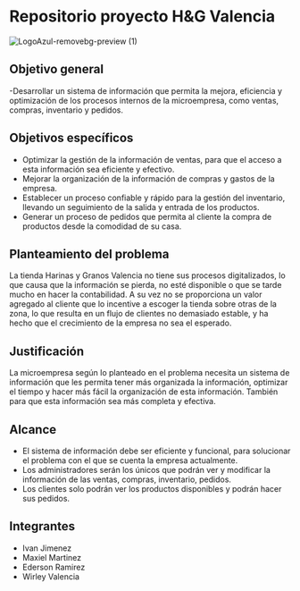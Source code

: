 # Repositorio proyecto H&G Valencia
![LogoAzul-removebg-preview (1)](https://github.com/senauti/project-gaes2-hyg/assets/127152289/898dd4ff-2f12-449f-9223-7b7ce0f0cd6d)


## Objetivo general 

-Desarrollar un sistema de información que permita la mejora, eficiencia y optimización de los procesos internos de la microempresa, como  ventas, compras, inventario y pedidos.


## Objetivos específicos 

- Optimizar la gestión de la información de ventas, para que el acceso a esta información sea eficiente y efectivo.
- Mejorar  la organización de la información de compras y gastos de la empresa.
- Establecer un proceso confiable y rápido para la gestión del inventario, llevando un seguimiento de la salida y entrada de los productos.
- Generar un proceso de pedidos que permita al cliente la compra de productos desde la comodidad de su casa.


## Planteamiento del problema 

La tienda Harinas y Granos Valencia no tiene sus procesos digitalizados, lo que causa que la información se pierda, no esté disponible o que se tarde mucho en hacer la contabilidad.
A su vez no se proporciona un valor agregado al cliente que lo incentive a escoger la tienda sobre otras de la zona, lo que resulta en un flujo de clientes no demasiado estable,
y ha hecho que el crecimiento de la empresa no sea el esperado.

## Justificación 
La microempresa según lo planteado en el problema necesita un sistema de información que les permita tener más organizada la información, optimizar el tiempo y hacer más fácil la organización de esta información. También para que esta información sea más completa y efectiva.

## Alcance 

- El sistema de información debe ser eficiente y funcional, para solucionar el problema con el que se cuenta la empresa actualmente.
- Los administradores serán los únicos que podrán ver y modificar la información de las ventas, compras, inventario, pedidos.
- Los clientes solo podrán ver los productos disponibles y podrán hacer sus pedidos.

## Integrantes 

- Ivan Jimenez
- Maxiel Martinez
- Ederson Ramirez
- Wirley Valencia
